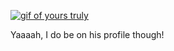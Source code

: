 [![gif of yours truly](https://gfycat.com/imaginaryharmoniousbangeltiger)](https://omoorion.github.io/threejseffects/)

Yaaaah, I do be on his profile though!
